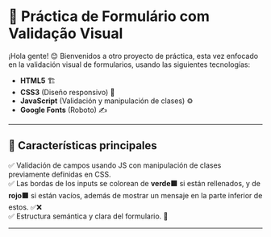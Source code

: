 # 📌 Práctica de Formulário com Validação Visual

¡Hola gente! 😊 Bienvenidos a otro proyecto de práctica, esta vez enfocado en la validación visual de formularios, usando las siguientes tecnologías:

- **HTML5** 🏗️  
- **CSS3** (Diseño responsivo) 🎨  
- **JavaScript** (Validación y manipulación de clases) ⚙️  
- **Google Fonts** (Roboto) ✍️  

---

## 🚀 Características principales

✅ Validación de campos usando JS con manipulación de clases previamente definidas en CSS.  
✅ Las bordas de los inputs se colorean de **verde🟩** si están rellenados, y de **rojo🟥** si están vacíos, además de mostrar un mensaje en la parte inferior de estos. ✅❌  
✅ Estructura semántica y clara del formulario. 🧱  

---
